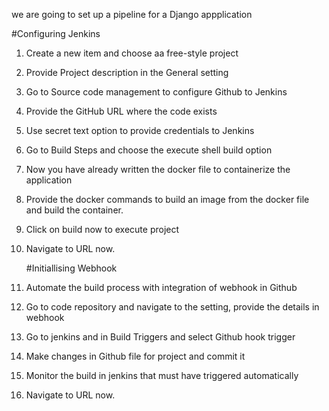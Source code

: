 we are going to set up a pipeline for a Django appplication

#Configuring Jenkins

1. Create a new item and choose aa free-style project
2. Provide Project description in the General setting
3. Go to Source code management to configure Github to Jenkins
4. Provide the GitHub URL where the code exists
5. Use secret text option to provide credentials to Jenkins
6. Go to Build Steps and choose the execute shell build option
7. Now you have already written the docker file to containerize the application
8. Provide the docker commands to build an image from the docker file and build the container.
9. Click on build now to execute project
10. Navigate to URL now.

    #Initiallising Webhook
1. Automate the build process with integration of webhook in Github
2. Go to code repository and navigate to the setting, provide the details in webhook
3. Go to jenkins and in Build Triggers and select Github hook trigger
4. Make changes in Github file for project and commit it
5. Monitor the build in jenkins that must have triggered automatically
6. Navigate to URL now. 
